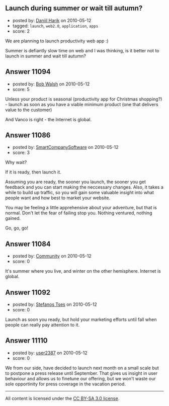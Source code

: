 ## Launch during summer or wait till autumn?

- posted by: [Daniil Harik](https://stackexchange.com/users/-1/1237-daniil-harik) on 2010-05-12
- tagged: `launch`, `web2.0`, `application`, `apps`
- score: 2

We are planning to launch productivity web app :)

Summer is defiantly slow time on web and I was thinking, is it better not to launch in summer and wait till autumn?



## Answer 11094

- posted by: [Bob Walsh](https://stackexchange.com/users/-1/346-bob-walsh) on 2010-05-12
- score: 5

Unless your product is seasonal (productivity app for Christmas shopping?) - launch as soon as you have a viable minimum product (one that delivers value to the customer)

And Vanco is right - the Internet is global.


## Answer 11086

- posted by: [SmartCompanySoftware](https://stackexchange.com/users/-1/1629-smartcompanysoftware) on 2010-05-12
- score: 3

Why wait?

If it is ready, then launch it.

Assuming you are ready, the sooner you launch, the sooner you get feedback and you can start making the neccessary changes. Also, it takes a while to build up traffic, so you will gain some valuable insight into what people want and how best to market your website.

You may be feeling a little apprehensive about your adventure, but that is normal. Don't let the fear of failing stop you. Nothing ventured, nothing gained.

Go, go, go!




## Answer 11084

- posted by: [Community](https://stackexchange.com/users/-1/-1-community) on 2010-05-12
- score: 0

It's summer where you live, and winter on the other hemisphere.
Internet is global.


## Answer 11092

- posted by: [Stefanos Tses](https://stackexchange.com/users/-1/3178-stefanos-tses) on 2010-05-12
- score: 0

Launch as soon you ready, but hold your marketing efforts until fall when people can really pay attention to it.


## Answer 11110

- posted by: [user2387](https://stackexchange.com/users/-1/2387-user2387) on 2010-05-12
- score: 0

We from our side, have decided to launch next month on a small scale but to postpone a press release until September. That gives us insight in user behaviour and allows us to finetune our offering, but we won't waste our sole opportinity for press coverage in the vacation period.



---

All content is licensed under the [CC BY-SA 3.0 license](https://creativecommons.org/licenses/by-sa/3.0/).

